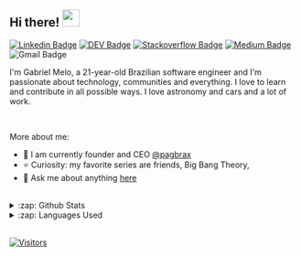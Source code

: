 <!-- ### Hi there 👋 -->
## Hi there! <img src="https://raw.githubusercontent.com/iampavangandhi/iampavangandhi/master/gifs/Hi.gif" width="30px"></h2>

[![Linkedin Badge](https://img.shields.io/badge/-LinkedIn-blue?style=flat-square&logo=Linkedin&logoColor=white&link=https://www.linkedin.com/in/gabrielmelodev/)](https://www.linkedin.com/in/gabrielmelodev/)
[![DEV Badge](https://img.shields.io/badge/-DEV.to-000?style=flat-square&logo=dev.to&logoColor=white&link=https://dev.to/gabrielhmelo)](https://dev.to/gabrielmelodev)
[![Stackoverflow Badge](https://img.shields.io/badge/-Stackoverflow-4CA143?style=flat-square&logo=Stackoverflow&logoColor=white&link=https://stackoverflow.com/users/14379465/gabrielmelodev)](https://stackoverflow.com/users/14379465/gabrielmelodev)
[![Medium Badge](https://img.shields.io/badge/-Medium-000?style=flat-square&logo=Medium&logoColor=white&&link=https://medium.com/@gabrielmelodev)](https://medium.com/@gabrielmelodev
)
![Gmail Badge](https://img.shields.io/badge/-Gmail-c14438?style=flat-square&logo=Gmail&logoColor=white&link=mailto:contato.gabrielmelox@gmail.com)

I'm Gabriel Melo, a 21-year-old Brazilian software engineer and I'm passionate about technology, communities and everything. I love to learn and contribute in all possible ways. I love astronomy and cars and a lot of work.

</br>

More about me:
- :department_store: I am currently founder and CEO [@pagbrax](https://github.com/pagbrax)
- :star: 
Curiosity: my favorite series are friends, Big Bang Theory,
- 💬  Ask me about anything [here](https://github.com/gabrielhmelo/gabrielhmelo/issues)
<br/>

<details>
  <summary>:zap: Github Stats</summary>
  <img src="https://github-readme-stats.vercel.app/api?username=gabrielhmelo&&show_icons=true&title_color=222222&icon_color=03A87C&text_color=333333&bg_color=ffffff">
</details>

<details>
  <summary>:zap: Languages Used</summary>
  <img src="https://github-readme-stats.vercel.app/api/top-langs/?username=gabrielhmelo&layout=compact&bg_color=ffffff&text_color=333333">
</details>
<br/>

[![Visitors](https://visitor-badge.glitch.me/badge?page_id=github/gabrielhmelo)](https://github.com/gabrielhmelo)
